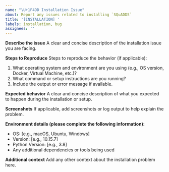 ```yaml
---
name: "\U+1F4DD Installation Issue"
about: Report any issues related to installing `SQuADDS`
title: '[INSTALLATION] '
labels: installation, bug
assignees: ''
---
```


<!-- ⚠️ Please abide by this template, otherwise you run the risk of the issue being closed -->
<!-- ⚠️ Make sure to browse the opened and closed issues -->

**Describe the issue**
A clear and concise description of the installation issue you are facing.

**Steps to Reproduce**
Steps to reproduce the behavior (if applicable):

1. What operating system and environment are you using (e.g., OS version, Docker, Virtual Machine, etc.)?
2. What command or setup instructions are you running?
3. Include the output or error message if available.

**Expected behavior**
A clear and concise description of what you expected to happen during the installation or setup.

**Screenshots**
If applicable, add screenshots or log output to help explain the problem.

**Environment details (please complete the following information):**

- OS: [e.g., macOS, Ubuntu, Windows]
- Version: [e.g., 10.15.7]
- Python Version: [e.g., 3.8]
- Any additional dependencies or tools being used

**Additional context**
Add any other context about the installation problem here.
